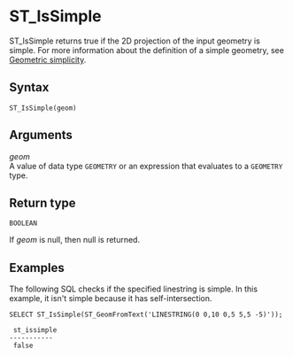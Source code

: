 # ST\_IsSimple<a name="ST_IsSimple-function"></a>

ST\_IsSimple returns true if the 2D projection of the input geometry is simple\. For more information about the definition of a simple geometry, see [Geometric simplicity](spatial-terminology.md#spatial-terminology-simplicity)\. 

## Syntax<a name="ST_IsSimple-function-syntax"></a>

```
ST_IsSimple(geom)
```

## Arguments<a name="ST_IsSimple-function-arguments"></a>

 *geom*   
A value of data type `GEOMETRY` or an expression that evaluates to a `GEOMETRY` type\. 

## Return type<a name="ST_IsSimple-function-return"></a>

`BOOLEAN`

If *geom* is null, then null is returned\. 

## Examples<a name="ST_IsSimple-function-examples"></a>

The following SQL checks if the specified linestring is simple\. In this example, it isn't simple because it has self\-intersection\. 

```
SELECT ST_IsSimple(ST_GeomFromText('LINESTRING(0 0,10 0,5 5,5 -5)'));
```

```
 st_issimple
-----------
 false
```